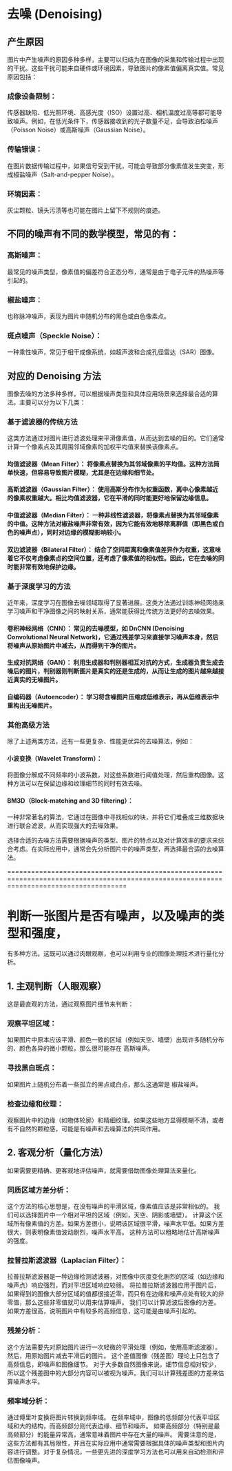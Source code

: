 # 去噪 (Denoising)
## 产生原因
图片中产生噪声的原因多种多样，主要可以归结为在图像的采集和传输过程中出现的干扰。这些干扰可能来自硬件或环境因素，导致图片的像素值偏离真实值。常见原因包括：

### 成像设备限制： 
传感器缺陷、低光照环境、高感光度（ISO）设置过高、相机温度过高等都可能导致噪声。例如，在低光条件下，传感器接收到的光子数量不足，会导致泊松噪声（Poisson Noise）或高斯噪声（Gaussian Noise）。

### 传输错误： 
在图片数据传输过程中，如果信号受到干扰，可能会导致部分像素值发生突变，形成椒盐噪声（Salt-and-pepper Noise）。

### 环境因素： 
灰尘颗粒、镜头污渍等也可能在图片上留下不规则的痕迹。

## 不同的噪声有不同的数学模型，常见的有：

### 高斯噪声： 
最常见的噪声类型，像素值的偏差符合正态分布，通常是由于电子元件的热噪声等引起的。

### 椒盐噪声： 
也称脉冲噪声，表现为图片中随机分布的黑色或白色像素点。

### 斑点噪声（Speckle Noise）： 
一种乘性噪声，常见于相干成像系统，如超声波和合成孔径雷达（SAR）图像。

## 对应的 Denoising 方法
图像去噪的方法多种多样，可以根据噪声类型和具体应用场景来选择最合适的算法。主要可以分为以下几类：

### 基于滤波器的传统方法
这类方法通过对图片进行滤波处理来平滑像素值，从而达到去噪的目的。它们通常计算一个像素点及其周围邻域像素的加权平均值来替换该像素点。

#### 均值滤波器（Mean Filter）： 将像素点替换为其邻域像素的平均值。这种方法简单快速，但容易导致图片模糊，尤其是在边缘和细节处。

#### 高斯滤波器（Gaussian Filter）： 使用高斯分布作为权重函数，离中心像素越近的像素权重越大。相比均值滤波器，它在平滑的同时能更好地保留边缘信息。

#### 中值滤波器（Median Filter）： 一种非线性滤波器，将像素点替换为其邻域像素的中值。这种方法对椒盐噪声非常有效，因为它能有效地移除离群值（即黑色或白色的噪声点），同时对边缘的模糊影响较小。

#### 双边滤波器（Bilateral Filter）： 结合了空间距离和像素值差异作为权重，这意味着它不仅考虑像素点的空间位置，还考虑了像素值的相似性。因此，它在去噪的同时能非常有效地保护边缘。

### 基于深度学习的方法
近年来，深度学习在图像去噪领域取得了显著进展。这类方法通过训练神经网络来学习噪声和干净图像之间的映射关系，通常能获得比传统方法更好的去噪效果。

#### 卷积神经网络（CNN）： 常见的去噪模型，如 DnCNN (Denoising Convolutional Neural Network)，它通过残差学习来直接学习噪声本身，然后将噪声从原始图片中减去，从而得到干净的图片。

#### 生成对抗网络（GAN）： 利用生成器和判别器相互对抗的方式，生成器负责生成去噪后的图片，判别器则判断图片是真实的还是生成的，从而让生成的图片越来越接近真实的无噪图片。

#### 自编码器（Autoencoder）： 学习将含噪图片压缩成低维表示，再从低维表示中重构出无噪图片。

### 其他高级方法
除了上述两类方法，还有一些更复杂、性能更优异的去噪算法，例如：

#### 小波变换（Wavelet Transform）： 
将图像分解成不同频率的小波系数，对这些系数进行阈值处理，然后重构图像。这种方法可以在保留边缘和纹理细节的同时有效去噪。

#### BM3D（Block-matching and 3D filtering）：
一种非常著名的算法，它通过在图像中寻找相似的块，并将它们堆叠成三维数据块进行联合滤波，从而实现强大的去噪效果。

选择合适的去噪方法需要根据噪声的类型、图片的特点以及对计算效率的要求来综合考虑。在实际应用中，通常会先分析图片中的噪声类型，再选择最合适的去噪算法。

==========================================================================================================================================
# 判断一张图片是否有噪声，以及噪声的类型和强度，
有多种方法。这既可以通过肉眼观察，也可以利用专业的图像处理技术进行量化分析。

## 1. 主观判断（人眼观察）
这是最直观的方法，通过观察图片细节来判断：

### 观察平坦区域： 
如果图片中原本应该平滑、颜色一致的区域（例如天空、墙壁）出现许多随机分布的、颜色各异的微小颗粒，那么很可能存在 高斯噪声。

### 寻找黑白斑点： 
如果图片上随机分布着一些孤立的黑点或白点，那么这通常是 椒盐噪声。

### 检查边缘和纹理： 
观察图片中的边缘（如物体轮廓）和精细纹理。如果这些地方显得模糊不清，或者有不自然的颗粒感，可能是有噪声和去噪算法的共同作用。

## 2. 客观分析（量化方法）
如果需要更精确、更客观地评估噪声，就需要借助图像处理算法来量化。

### 同质区域方差分析：
这个方法的核心思想是，在没有噪声的平滑区域，像素值应该是非常相似的。
我们可以选择图片中一个相对平坦的区域（例如，天空、阴影或墙壁）。
计算这个区域所有像素值的方差。如果方差很小，说明该区域很平滑，噪声水平低。如果方差很大，则表明像素值波动剧烈，噪声水平高。
这种方法可以粗略地估计高斯噪声的强度。

### 拉普拉斯滤波器（Laplacian Filter）：
拉普拉斯滤波器是一种边缘检测滤波器，对图像中灰度变化剧烈的区域（如边缘和噪声点）响应强烈，而对平坦区域响应较弱。
将拉普拉斯滤波器应用于图片后，如果得到的图像大部分区域的值都很接近零，而只有在边缘和噪声点处有较大的非零值，那么这些非零值就可以用来估算噪声。
我们可以计算滤波后图像的方差。如果方差很高，说明图片中有较多的高频信息，这可能是由噪声引起的。

### 残差分析：

这个方法需要先对原始图片进行一次轻微的平滑处理（例如，使用高斯滤波器）。
然后，用原始图片减去平滑后的图片。
这个差值图像（残差图）理论上只包含了高频信息，即噪声和图像细节。
对于大多数自然图像来说，细节信息相对较少，所以这个残差图中的大部分内容可以被视为噪声。我们可以计算残差图的方差来估算噪声水平。

### 频率域分析：
通过傅里叶变换将图片转换到频率域。
在频率域中，图像的低频部分代表平坦区域和大的结构，而高频部分则代表边缘、细节和噪声。
如果高频部分（特别是最高频部分）的能量异常高，通常意味着图片中存在大量的噪声。
需要注意的是，这些方法都有其局限性，并且在实际应用中通常需要根据具体的噪声类型和图片内容进行调整。对于复杂情况，一些更先进的深度学习方法也可以用来自动检测和评估图像噪声。
